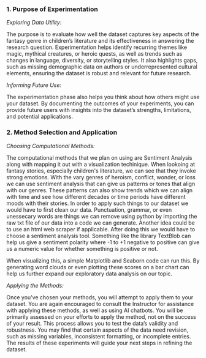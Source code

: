### 1. Purpose of Experimentation
   
*Exploring Data Utility:* 

The purpose is to evaluate how well the dataset captures key aspects of the fantasy genre in children’s literature and its effectiveness in answering the research question. Experimentation helps identify recurring themes like magic, mythical creatures, or heroic quests, as well as trends such as changes in language, diversity, or storytelling styles. It also highlights gaps, such as missing demographic data on authors or underrepresented cultural elements, ensuring the dataset is robust and relevant for future research.

*Informing Future Use:* 

The experimentation phase also helps you think about how others might use your dataset. By documenting the outcomes of your experiments, you can provide future users with insights into the dataset’s strengths, limitations, and potential applications.

### 2. Method Selection and Application

*Choosing Computational Methods:* 

The computational methods that we plan on using are Sentiment Analysis along with mapping it out with a visualization techinique. When lookoing at fantasy stories, especially children's literature, we can see that they invoke strong emotions. With the vary genres of heroism, conflict, wonder, or loss we can use sentiment analysis that can give us patterns or tones that align with our genres. These patterns can also show trends which we can align with time and see how different decades or time periods have different moods with their stories. In order to apply such things to our dataset we would have to first clean our data. Punctuation, grammar, or even unessecary words are things we can remove using python by importing the raw txt file of our data into a code we can generate. Another idea could be to use an html web scraper if applicable. After doing this we would have to choose a sentiment analysis tool. Something like the library TextBlob can help us give a sentiment polarity where -1 to +1 negative to positive can give us a numeric value for whether something is positive or not.

When visualizing this, a simple Matplotlib and Seaborn code can run this. By generating word clouds or even plotting these scores on a bar chart can help us further expand our exploratory data analysis on our topic.

*Applying the Methods:* 

Once you’ve chosen your methods, you will attempt to apply them to your dataset. You are again encouraged to consult the Instructor for assistance with applying these methods, as well as using AI chatbots. You will be primarily assessed on your efforts to apply the method, not on the success of your result. This process allows you to test the data’s validity and robustness. You may find that certain aspects of the data need revision, such as missing variables, inconsistent formatting, or incomplete entries. The results of these experiments will guide your next steps in refining the dataset.

